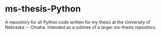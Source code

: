 # ms-thesis-Python
A repository for all Python code written for my thesis at the University of Nebraska -- Omaha. Intended as a subtree of a larger ms-thesis repository.

